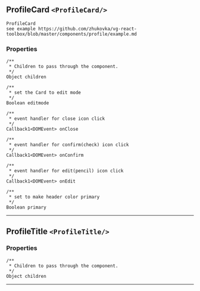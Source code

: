 ## ProfileCard `<ProfileCard/>`

```
ProfileCard
see example https://github.com/zhukovka/vg-react-toolbox/blob/master/components/profile/example.md 
```

### Properties
```
/**
 * Children to pass through the component.  
 */
Object children

/**
 * set the Card to edit mode  
 */
Boolean editmode

/**
 * event handler for close icon click  
 */
Callback1<DOMEvent> onClose

/**
 * event handler for confirm(check) icon click  
 */
Callback1<DOMEvent> onConfirm

/**
 * event handler for edit(pencil) icon click  
 */
Callback1<DOMEvent> onEdit

/**
 * set to make header color primary  
 */
Boolean primary
```


------------------------------------------------------------------

## ProfileTitle `<ProfileTitle/>`

### Properties
```
/**
 * Children to pass through the component.  
 */
Object children
```


------------------------------------------------------------------

